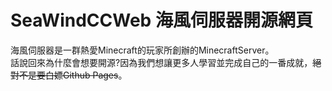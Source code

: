 # SeaWindCCWeb 海風伺服器開源網頁
海風伺服器是一群熱愛Minecraft的玩家所創辦的MinecraftServer。  
話說回來為什麼會想要開源?因為我們想讓更多人學習並完成自己的一番成就，~~絕對不是要白嫖Github Pages~~。
